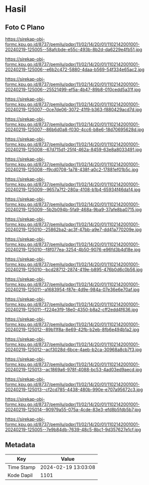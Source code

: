 # Hasil

## Foto C Plano

https://sirekap-obj-formc.kpu.go.id/8737/pemilu/pdpr/11/02/14/20/01/1102142001001-20240219-125005--58afcbde-e55c-493b-8b2d-da6229e4fb51.jpg

https://sirekap-obj-formc.kpu.go.id/8737/pemilu/pdpr/11/02/14/20/01/1102142001001-20240219-125006--e6b2c472-5880-4daa-b569-54f334e65ac2.jpg

https://sirekap-obj-formc.kpu.go.id/8737/pemilu/pdpr/11/02/14/20/01/1102142001001-20240219-125006--25521499-ef5a-4b47-89b8-010cedd5a31f.jpg

https://sirekap-obj-formc.kpu.go.id/8737/pemilu/pdpr/11/02/14/20/01/1102142001001-20240219-125007--0ce7de06-3072-41f9-b363-f880429acd7d.jpg

https://sirekap-obj-formc.kpu.go.id/8737/pemilu/pdpr/11/02/14/20/01/1102142001001-20240219-125007--86b6d0a8-f030-4cc6-b8e6-18d70695628d.jpg

https://sirekap-obj-formc.kpu.go.id/8737/pemilu/pdpr/11/02/14/20/01/1102142001001-20240219-125008--67d715d1-25f4-462a-8459-63e8a8033491.jpg

https://sirekap-obj-formc.kpu.go.id/8737/pemilu/pdpr/11/02/14/20/01/1102142001001-20240219-125008--f9cd0708-1a78-438f-a0c2-17881ef01b5c.jpg

https://sirekap-obj-formc.kpu.go.id/8737/pemilu/pdpr/11/02/14/20/01/1102142001001-20240219-125009--9657a7f2-280a-4108-b1b4-65934f46da14.jpg

https://sirekap-obj-formc.kpu.go.id/8737/pemilu/pdpr/11/02/14/20/01/1102142001001-20240219-125009--5b2b094b-5fa9-468a-9ba9-37afe8ba0715.jpg

https://sirekap-obj-formc.kpu.go.id/8737/pemilu/pdpr/11/02/14/20/01/1102142001001-20240219-125010--25862ba2-ac3f-47bb-a9e7-dd41a770209e.jpg

https://sirekap-obj-formc.kpu.go.id/8737/pemilu/pdpr/11/02/14/20/01/1102142001001-20240219-125010--f8f077ea-3254-4b50-9076-e96fd3b4d18e.jpg

https://sirekap-obj-formc.kpu.go.id/8737/pemilu/pdpr/11/02/14/20/01/1102142001001-20240219-125010--bcd28712-2874-419e-b895-476b0d6c0b56.jpg

https://sirekap-obj-formc.kpu.go.id/8737/pemilu/pdpr/11/02/14/20/01/1102142001001-20240219-125011--a1683954-f87e-4d9e-984a-07e36e6e70af.jpg

https://sirekap-obj-formc.kpu.go.id/8737/pemilu/pdpr/11/02/14/20/01/1102142001001-20240219-125011--f224e3f9-18e0-4350-b8a2-cff2edd4f636.jpg

https://sirekap-obj-formc.kpu.go.id/8737/pemilu/pdpr/11/02/14/20/01/1102142001001-20240219-125012--89b11f8a-8e69-42fb-b2eb-8fb6e494b1a2.jpg

https://sirekap-obj-formc.kpu.go.id/8737/pemilu/pdpr/11/02/14/20/01/1102142001001-20240219-125012--acf3028d-6bce-4aeb-b2ca-30968a8cb7f3.jpg

https://sirekap-obj-formc.kpu.go.id/8737/pemilu/pdpr/11/02/14/20/01/1102142001001-20240219-125013--ac1869a6-978f-4088-bc53-4ad03ed9aecd.jpg

https://sirekap-obj-formc.kpu.go.id/8737/pemilu/pdpr/11/02/14/20/01/1102142001001-20240219-125013--cf2cd785-4438-480b-990e-e707a95672c3.jpg

https://sirekap-obj-formc.kpu.go.id/8737/pemilu/pdpr/11/02/14/20/01/1102142001001-20240219-125014--90979a55-075a-4cde-83e3-efd8b5fdb5b7.jpg

https://sirekap-obj-formc.kpu.go.id/8737/pemilu/pdpr/11/02/14/20/01/1102142001001-20240219-125005--7e9b84db-7639-48c5-8bc1-9d357627e1cf.jpg


## Metadata

| Key        | Value               |
| ---------- | ------------------- |
| Time Stamp | 2024-02-19 13:03:08 |
| Kode Dapil | 1101                |



